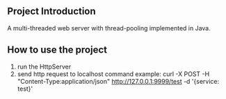 ## Project  Introduction

A multi-threaded web server with thread-pooling implemented in Java.

## How to use the project

1. run the HttpServer
2. send http request to localhost
   command example: curl -X POST -H "Content-Type:application/json" http://127.0.0.1:9999/test -d '{service: test}'
   

